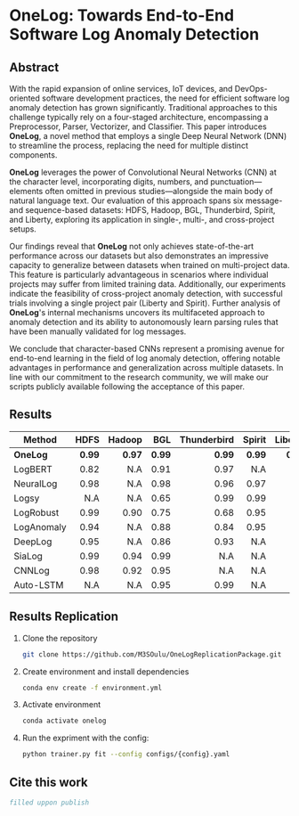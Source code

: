 # OneLog: Towards End-to-End Software Log Anomaly Detection

## Abstract

With the rapid expansion of online services, IoT devices, and DevOps-oriented software development practices, the need for efficient software log anomaly detection has grown significantly. Traditional approaches to this challenge typically rely on a four-staged architecture, encompassing a Preprocessor, Parser, Vectorizer, and Classifier. This paper introduces **OneLog**, a novel method that employs a single Deep Neural Network (DNN) to streamline the process, replacing the need for multiple distinct components.

**OneLog** leverages the power of Convolutional Neural Networks (CNN) at the character level, incorporating digits, numbers, and punctuation—elements often omitted in previous studies—alongside the main body of natural language text. Our evaluation of this approach spans six message- and sequence-based datasets: HDFS, Hadoop, BGL, Thunderbird, Spirit, and Liberty, exploring its application in single-, multi-, and cross-project setups.

Our findings reveal that **OneLog** not only achieves state-of-the-art performance across our datasets but also demonstrates an impressive capacity to generalize between datasets when trained on multi-project data. This feature is particularly advantageous in scenarios where individual projects may suffer from limited training data. Additionally, our experiments indicate the feasibility of cross-project anomaly detection, with successful trials involving a single project pair (Liberty and Spirit). Further analysis of **OneLog**'s internal mechanisms uncovers its multifaceted approach to anomaly detection and its ability to autonomously learn parsing rules that have been manually validated for log messages.

We conclude that character-based CNNs represent a promising avenue for end-to-end learning in the field of log anomaly detection, offering notable advantages in performance and generalization across multiple datasets. In line with our commitment to the research community, we will make our scripts publicly available following the acceptance of this paper.

## Results
| **Method** | **HDFS** | **Hadoop** | **BGL** | **Thunderbird** | **Spirit** | **Liberty** |
|------------|---------:|-----------:|--------:|----------------:|-----------:|------------:|
| **OneLog** | **0.99** | **0.97**   | **0.99**| **0.99**        | **0.99**   | **0.99**    |
| LogBERT    | 0.82     | N.A        | 0.91    | 0.97            | N.A        | N.A         |
| NeuralLog  | 0.98     | N.A        | 0.98    | 0.96            | 0.97       | N.A         |
| Logsy      | N.A      | N.A        | 0.65    | 0.99            | 0.99       | N.A         |
| LogRobust  | 0.99     | 0.90       | 0.75    | 0.68            | 0.95       | N.A         |
| LogAnomaly | 0.94     | N.A        | 0.88    | 0.84            | 0.95       | N.A         |
| DeepLog    | 0.95     | N.A        | 0.86    | 0.93            | N.A        | N.A         |
| SiaLog     | 0.99     | 0.94       | 0.99    | N.A             | N.A        | N.A         |
| CNNLog     | 0.98     | 0.92       | 0.95    | N.A             | N.A        | N.A         |
| Auto-LSTM  | N.A      | N.A        | 0.95    | 0.99            | N.A        | N.A         |
## Results Replication
1. Clone the repository
    ```bash
    git clone https://github.com/M3SOulu/OneLogReplicationPackage.git
    ```
1. Create environment and install dependencies
    ```bash
    conda env create -f environment.yml
    ```
1. Activate environment
    ```bash
    conda activate onelog
    ```
1. Run the expriment with the config:
    ```bash
    python trainer.py fit --config configs/{config}.yaml
    ```

## Cite this work
```bibtex
filled uppon publish
```